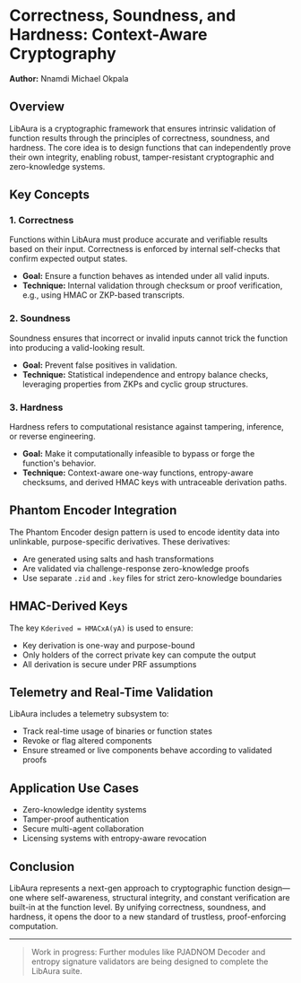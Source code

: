 # Correctness, Soundness, and Hardness: Context-Aware Cryptography

**Author:** Nnamdi Michael Okpala

## Overview

LibAura is a cryptographic framework that ensures intrinsic validation of function results through the principles of correctness, soundness, and hardness. The core idea is to design functions that can independently prove their own integrity, enabling robust, tamper-resistant cryptographic and zero-knowledge systems.

## Key Concepts

### 1. Correctness

Functions within LibAura must produce accurate and verifiable results based on their input. Correctness is enforced by internal self-checks that confirm expected output states.

* **Goal:** Ensure a function behaves as intended under all valid inputs.
* **Technique:** Internal validation through checksum or proof verification, e.g., using HMAC or ZKP-based transcripts.

### 2. Soundness

Soundness ensures that incorrect or invalid inputs cannot trick the function into producing a valid-looking result.

* **Goal:** Prevent false positives in validation.
* **Technique:** Statistical independence and entropy balance checks, leveraging properties from ZKPs and cyclic group structures.

### 3. Hardness

Hardness refers to computational resistance against tampering, inference, or reverse engineering.

* **Goal:** Make it computationally infeasible to bypass or forge the function's behavior.
* **Technique:** Context-aware one-way functions, entropy-aware checksums, and derived HMAC keys with untraceable derivation paths.

## Phantom Encoder Integration

The Phantom Encoder design pattern is used to encode identity data into unlinkable, purpose-specific derivatives. These derivatives:

* Are generated using salts and hash transformations
* Are validated via challenge-response zero-knowledge proofs
* Use separate `.zid` and `.key` files for strict zero-knowledge boundaries

## HMAC-Derived Keys

The key `Kderived = HMACxA(yA)` is used to ensure:

* Key derivation is one-way and purpose-bound
* Only holders of the correct private key can compute the output
* All derivation is secure under PRF assumptions

## Telemetry and Real-Time Validation

LibAura includes a telemetry subsystem to:

* Track real-time usage of binaries or function states
* Revoke or flag altered components
* Ensure streamed or live components behave according to validated proofs

## Application Use Cases

* Zero-knowledge identity systems
* Tamper-proof authentication
* Secure multi-agent collaboration
* Licensing systems with entropy-aware revocation

## Conclusion

LibAura represents a next-gen approach to cryptographic function design—one where self-awareness, structural integrity, and constant verification are built-in at the function level. By unifying correctness, soundness, and hardness, it opens the door to a new standard of trustless, proof-enforcing computation.

---

> Work in progress: Further modules like PJADNOM Decoder and entropy signature validators are being designed to complete the LibAura suite.

